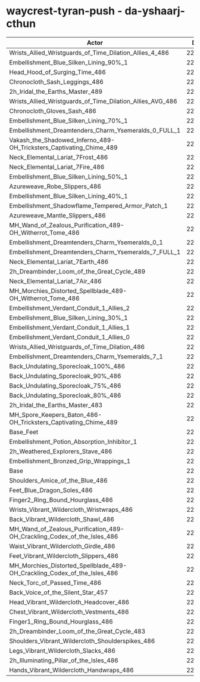 # waycrest-tyran-push - da-yshaarj-cthun
| Actor | DPS | Increase |
|---|:---:|:---:|
|Wrists_Allied_Wristguards_of_Time_Dilation_Allies_4_486|226043|1.83%|
|Embellishment_Blue_Silken_Lining_90%_1|225922|1.78%|
|Head_Hood_of_Surging_Time_486|225859|1.75%|
|Chronocloth_Sash_Leggings_486|225580|1.62%|
|2h_Iridal_the_Earths_Master_489|225462|1.57%|
|Wrists_Allied_Wristguards_of_Time_Dilation_Allies_AVG_486|225444|1.56%|
|Chronocloth_Gloves_Sash_486|225076|1.39%|
|Embellishment_Blue_Silken_Lining_70%_1|225026|1.37%|
|Embellishment_Dreamtenders_Charm_Ysemeralds_0_FULL_1|224531|1.15%|
|Vakash_the_Shadowed_Inferno_489-OH_Tricksters_Captivating_Chime_489|224528|1.15%|
|Neck_Elemental_Lariat_7Frost_486|224422|1.10%|
|Neck_Elemental_Lariat_7Fire_486|224258|1.03%|
|Embellishment_Blue_Silken_Lining_50%_1|224199|1.00%|
|Azureweave_Robe_Slippers_486|224176|0.99%|
|Embellishment_Blue_Silken_Lining_40%_1|223894|0.86%|
|Embellishment_Shadowflame_Tempered_Armor_Patch_1|223823|0.83%|
|Azureweave_Mantle_Slippers_486|223796|0.82%|
|MH_Wand_of_Zealous_Purification_489-OH_Witherrot_Tome_486|223786|0.81%|
|Embellishment_Dreamtenders_Charm_Ysemeralds_0_1|223760|0.80%|
|Embellishment_Dreamtenders_Charm_Ysemeralds_7_FULL_1|223704|0.78%|
|Neck_Elemental_Lariat_7Earth_486|223698|0.77%|
|2h_Dreambinder_Loom_of_the_Great_Cycle_489|223665|0.76%|
|Neck_Elemental_Lariat_7Air_486|223409|0.64%|
|MH_Morchies_Distorted_Spellblade_489-OH_Witherrot_Tome_486|223403|0.64%|
|Embellishment_Verdant_Conduit_1_Allies_2|223307|0.60%|
|Embellishment_Blue_Silken_Lining_30%_1|223264|0.58%|
|Embellishment_Verdant_Conduit_1_Allies_1|223253|0.57%|
|Embellishment_Verdant_Conduit_1_Allies_0|223202|0.55%|
|Wrists_Allied_Wristguards_of_Time_Dilation_486|223056|0.48%|
|Embellishment_Dreamtenders_Charm_Ysemeralds_7_1|222921|0.42%|
|Back_Undulating_Sporecloak_100%_486|222839|0.39%|
|Back_Undulating_Sporecloak_90%_486|222695|0.32%|
|Back_Undulating_Sporecloak_75%_486|222676|0.31%|
|Back_Undulating_Sporecloak_80%_486|222546|0.25%|
|2h_Iridal_the_Earths_Master_483|222441|0.21%|
|MH_Spore_Keepers_Baton_486-OH_Tricksters_Captivating_Chime_489|222385|0.18%|
|Base_Feet|222293|0.14%|
|Embellishment_Potion_Absorption_Inhibitor_1|222139|0.07%|
|2h_Weathered_Explorers_Stave_486|222040|0.03%|
|Embellishment_Bronzed_Grip_Wrappings_1|221993|0.01%|
|Base|221980|0.00%|
|Shoulders_Amice_of_the_Blue_486|221890|-0.04%|
|Feet_Blue_Dragon_Soles_486|221684|-0.13%|
|Finger2_Ring_Bound_Hourglass_486|221677|-0.14%|
|Wrists_Vibrant_Wildercloth_Wristwraps_486|221659|-0.14%|
|Back_Vibrant_Wildercloth_Shawl_486|221655|-0.15%|
|MH_Wand_of_Zealous_Purification_489-OH_Crackling_Codex_of_the_Isles_486|221644|-0.15%|
|Waist_Vibrant_Wildercloth_Girdle_486|221552|-0.19%|
|Feet_Vibrant_Wildercloth_Slippers_486|221332|-0.29%|
|MH_Morchies_Distorted_Spellblade_489-OH_Crackling_Codex_of_the_Isles_486|221325|-0.30%|
|Neck_Torc_of_Passed_Time_486|221289|-0.31%|
|Back_Voice_of_the_Silent_Star_457|221133|-0.38%|
|Head_Vibrant_Wildercloth_Headcover_486|221017|-0.43%|
|Chest_Vibrant_Wildercloth_Vestments_486|220991|-0.45%|
|Finger1_Ring_Bound_Hourglass_486|220923|-0.48%|
|2h_Dreambinder_Loom_of_the_Great_Cycle_483|220778|-0.54%|
|Shoulders_Vibrant_Wildercloth_Shoulderspikes_486|220551|-0.64%|
|Legs_Vibrant_Wildercloth_Slacks_486|220465|-0.68%|
|2h_Illuminating_Pillar_of_the_Isles_486|220453|-0.69%|
|Hands_Vibrant_Wildercloth_Handwraps_486|220117|-0.84%|
